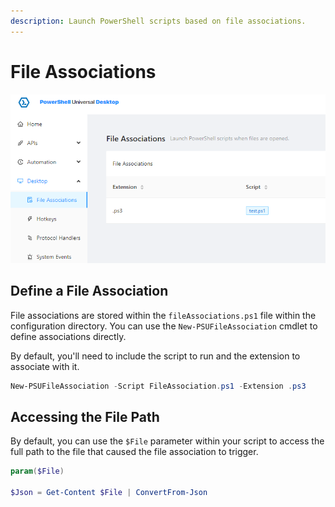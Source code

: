 ```yaml
---
description: Launch PowerShell scripts based on file associations.
---
```


# File Associations

![File associations in the admin console. ](<../.gitbook/assets/image (181).png>)

## Define a File Association

File associations are stored within the `fileAssociations.ps1` file within the configuration directory. You can use the `New-PSUFileAssociation` cmdlet to define associations directly.&#x20;

By default, you'll need to include the script to run and the extension to associate with it.&#x20;

```powershell
New-PSUFileAssociation -Script FileAssociation.ps1 -Extension .ps3
```

## Accessing the File Path

By default, you can use the `$File` parameter within your script to access the full path to the file that caused the file association to trigger.

```powershell
param($File)

$Json = Get-Content $File | ConvertFrom-Json 
```
